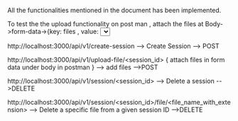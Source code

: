 All the functionalities mentioned in the document has been implemented.

To test the the upload functionality on post man , attach the files at Body->form-data->{key: files , value: <select files>} 

http://localhost:3000/api/v1/create-session --> Create Session --> POST

http://localhost:3000/api/v1/upload-file/<session_id>  { attach files in form data under body in postman } --> add files -->POST

http://localhost:3000/api/v1/session/<session_id> --> Delete a session -->DELETE

http://localhost:3000/api/v1/session/<session_id>/file/<file_name_with_extension> --> Delete a specific file from a given session ID -->DELETE

